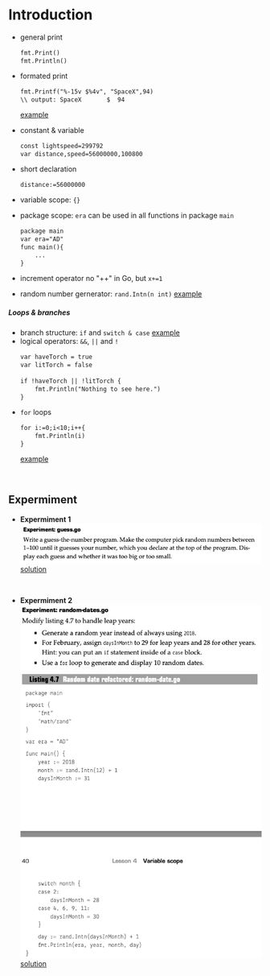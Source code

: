# Introduction
* general print
    ```
    fmt.Print()
    fmt.Println()
    ```
* formated print
    ```
    fmt.Printf("%-15v $%4v", "SpaceX",94)
    \\ output: SpaceX       $  94
    ```
    [example](assignment_1.go#63)
* constant & variable
    ```
    const lightspeed=299792
    var distance,speed=56000000,100800
    ```
* short declaration
    ```
    distance:=56000000
    ```
* variable scope: `{}`
* package scope: 
`era` can be used in all functions in package `main`
    ```
    package main
    var era="AD"
    func main(){
        ...
    }
    ```

* increment operator
no "++" in Go, but `x+=1`

* random number gernerator: `rand.Intn(n int)`
  [example](assignment_1.go#57)

##### Loops & branches
* branch structure: `if` and `switch & case`
  [example](assignment_1.go#46)
* logical operators: `&&`, `||` and `!`
    ```
    var haveTorch = true
    var litTorch = false

    if !haveTorch || !litTorch {
        fmt.Println("Nothing to see here.")
    }
    ```
* `for` loops
    ```
    for i:=0;i<10;i++{
        fmt.Println(i)
    }
    ```
    [example](assignment_1.go#69)

<br>

## Expermiment
- **Expermiment 1**  
![ass 1](../images/ass_1_guess.png)
[solution](../assignment_1.go#9)
<br>

- **Expermiment 2**  
![ass 2](../images/ass_1_random_1.png)
![ass 2](../images/ass_1_random_2.png)
[solution](assignment_1.go#24)
<br>



